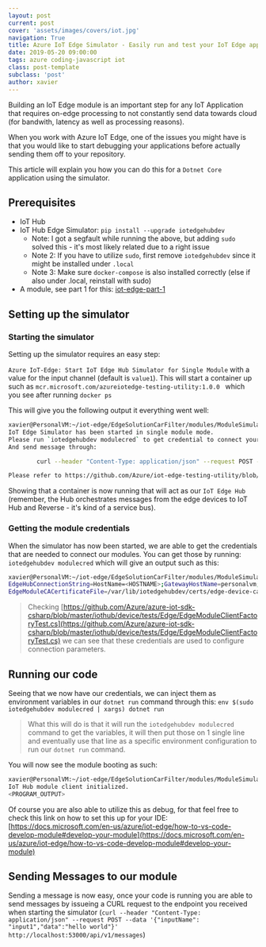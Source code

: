 ```yaml
---
layout: post
current: post
cover: 'assets/images/covers/iot.jpg'
navigation: True
title: Azure IoT Edge Simulator - Easily run and test your IoT Edge application
date: 2019-05-20 09:00:00
tags: azure coding-javascript iot
class: post-template
subclass: 'post'
author: xavier
---
```


Building an IoT Edge module is an important step for any IoT Application that requires on-edge processing to not constantly send data towards cloud (for bandwith, latency as well as processing reasons).

When you work with Azure IoT Edge, one of the issues you might have is that you would like to start debugging your applications before actually sending them off to your repository.

This article will explain you how you can do this for a `Dotnet Core` application using the simulator.

## Prerequisites

* IoT Hub
* IoT Hub Edge Simulator: `pip install --upgrade iotedgehubdev`
  * Note: I got a segfault while running the above, but adding `sudo` solved this - it's most likely related due to a right issue
  * Note 2: If you have to utilize `sudo`, first remove `iotedgehubdev` since it might be installed under `.local`
  * Note 3: Make sure `docker-compose` is also installed correctly (else if also under .local, reinstall with sudo)
* A module, see part 1 for this: [iot-edge-part-1](/iot-edge-part1)

## Setting up the simulator

### Starting the simulator

Setting up the simulator requires an easy step:

`Azure IoT-Edge: Start IoT Edge Hub Simulator for Single Module` with a value for the input channel (default is `value1`). This will start a container up such as `mcr.microsoft.com/azureiotedge-testing-utility:1.0.0 ` which you see after running `docker ps`

This will give you the following output it everything went well:

```bash
xavier@PersonalVM:~/iot-edge/EdgeSolutionCarFilter/modules/ModuleSimulatorCar$ sudo iotedgehubdev start -i "input1"
IoT Edge Simulator has been started in single module mode.
Please run `iotedgehubdev modulecred` to get credential to connect your module.
And send message through:

        curl --header "Content-Type: application/json" --request POST --data '{"inputName": "input1","data":"hello world"}' http://localhost:53000/api/v1/messages

Please refer to https://github.com/Azure/iot-edge-testing-utility/blob/master/swagger.json for detail schema
```

Showing that a container is now running that will act as our `IoT Edge Hub` (remember, the Hub orchestrates messages from the edge devices to IoT Hub and Reverse - it's kind of a service bus).

### Getting the module credentials

When the simulator has now been started, we are able to get the credentials that are needed to connect our modules. You can get those by running: `iotedgehubdev modulecred` which will give an output such as this:

```bash
xavier@PersonalVM:~/iot-edge/EdgeSolutionCarFilter/modules/ModuleSimulatorCar$ sudo iotedgehubdev modulecred
EdgeHubConnectionString=HostName=<HOSTNAME>;GatewayHostName=personalvm;DeviceId=xavier-device-1;ModuleId=target;SharedAccessKey=<SHAREDACCESSKEY>
EdgeModuleCACertificateFile=/var/lib/iotedgehubdev/certs/edge-device-ca/cert/edge-device-ca.cert.pem
```

> Checking [https://github.com/Azure/azure-iot-sdk-csharp/blob/master/iothub/device/tests/Edge/EdgeModuleClientFactoryTest.cs](https://github.com/Azure/azure-iot-sdk-csharp/blob/master/iothub/device/tests/Edge/EdgeModuleClientFactoryTest.cs) we can see that these credentials are used to configure connection parameters.

## Running our code

Seeing that we now have our credentials, we can inject them as environment variables in our `dotnet run` command through this: `env $(sudo iotedgehubdev modulecred | xargs) dotnet run`

> What this will do is that it will run the `iotedgehubdev modulecred` command to get the variables, it will then put those on 1 single line and eventually use that line as a specific environment configuration to run our `dotnet run` command.

You will now see the module booting as such:

```bash
xavier@PersonalVM:~/iot-edge/EdgeSolutionCarFilter/modules/ModuleSimulatorCar$ env $(sudo iotedgehubdev modulecred | xargs) dotnet run
IoT Hub module client initialized.
<PROGRAM_OUTPUT>
```

Of course you are also able to utilize this as debug, for that feel free to check this link on how to set this up for your IDE: [https://docs.microsoft.com/en-us/azure/iot-edge/how-to-vs-code-develop-module#develop-your-module](https://docs.microsoft.com/en-us/azure/iot-edge/how-to-vs-code-develop-module#develop-your-module)

## Sending Messages to our module

Sending a message is now easy, once your code is running you are able to send messages by issueing a CURL request to the endpoint you received when starting the simulator (`curl --header "Content-Type: application/json" --request POST --data '{"inputName": "input1","data":"hello world"}' http://localhost:53000/api/v1/messages`)

